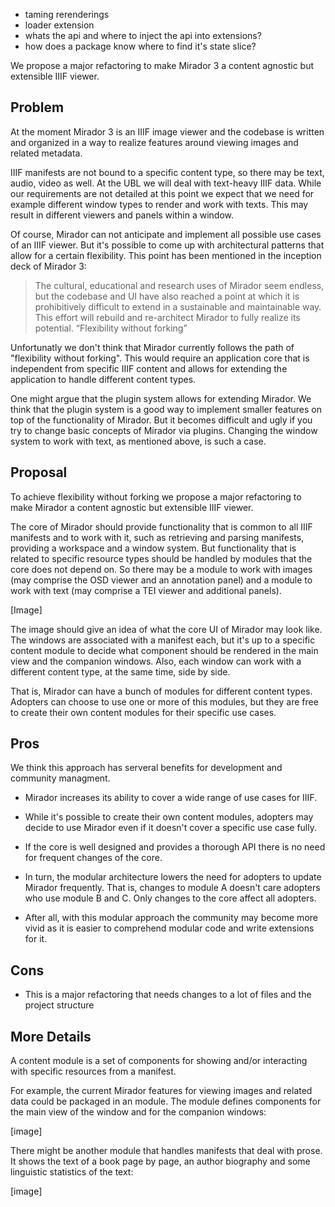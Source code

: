 - taming rerenderings
- loader extension
- whats the api and where to inject the api into extensions?
- how does a package know where to find it's state slice?











We propose a major refactoring to make Mirador 3 a content agnostic but extensible IIIF viewer.

## Problem

At the moment Mirador 3 is an IIIF image viewer and the codebase is written and organized in a way to realize features around viewing images and related metadata.

IIIF manifests are not bound to a specific content type, so there may be text, audio, video as well. At the UBL we will deal with text-heavy IIIF data. While our requirements are not detailed at this point we expect that we need for example different window types to render and work with texts. This may result in different viewers and panels within a window.

Of course, Mirador can not anticipate and implement all possible use cases of an IIIF viewer. But it's possible to come up with architectural patterns that allow for a certain flexibility. This point has been mentioned in the inception deck of Mirador 3:

> The cultural, educational and research uses of Mirador seem endless, but the codebase and UI have also reached a point at which it is prohibitively difficult to extend in a sustainable and maintainable way. This effort will rebuild and re-architect Mirador to fully realize its potential. “Flexibility without forking”

Unfortunatly we don't think that Mirador currently follows the path of "flexibility without forking". This would require an application core that is independent from specific IIIF content and allows for extending the application to handle different content types.

One might argue that the plugin system allows for extending Mirador. We think that the plugin system is a good way to implement smaller features on top of the functionality of Mirador. But it becomes difficult and ugly if you try to change basic concepts of Mirador via plugins. Changing the window system to work with text, as mentioned above, is such a case.

## Proposal

To achieve flexibility without forking we propose a major refactoring to make Mirador a content agnostic but extensible IIIF viewer.

The core of Mirador should provide functionality that is common to all IIIF manifests and to work with it, such as retrieving and parsing manifests, providing a workspace and a window system. But functionality that is related to specific resource types should be handled by modules that the core does not depend on. So there may be a module to work with images (may comprise the OSD viewer and an annotation panel) and a module to work with text (may comprise a TEI viewer and additional panels).

[Image]

The image should give an idea of what the core UI of Mirador may look like. The windows are associated with a manifest each, but it's up to a specific content module to decide what component should be rendered in the main view and the companion windows. Also, each window can work with a different content type, at the same time, side by side.

That is, Mirador can have a bunch of modules for different content types. Adopters can choose to use one or more of this modules, but they are free to create their own content modules for their specific use cases.

## Pros

We think this approach has serveral benefits for development and community managment.

* Mirador increases its ability to cover a wide range of use cases for IIIF.

* While it's possible to create their own content modules, adopters may decide to use Mirador even if it doesn't cover a specific use case fully.

* If the core is well designed and provides a thorough API there is no need for frequent changes of the core.

* In turn, the modular architecture lowers the need for adopters to update Mirador frequently. That is, changes to module A doesn't care adopters who use module B and C. Only changes to the core affect all adopters.

* After all, with this modular approach the community may become more vivid as it is easier to comprehend modular code and write extensions for it.

## Cons

* This is a major refactoring that needs changes to a lot of files and the project structure

## More Details

A content module is a set of components for showing and/or interacting with specific resources from a manifest.

For example, the current Mirador features for viewing images and related data could be packaged in an module. The module defines components for the main view of the window  and for the companion windows:

[image]

There might be another module that handles manifests that deal with prose. It shows the text of a book page by page, an author biography and some linguistic statistics of the text:

[image]
